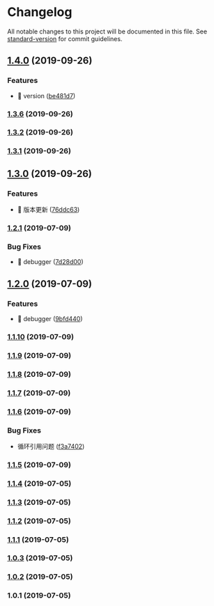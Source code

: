 # Changelog

All notable changes to this project will be documented in this file. See [standard-version](https://github.com/conventional-changelog/standard-version) for commit guidelines.

## [1.4.0](https://10.0.3.254///compare/v1.3.6...v1.4.0) (2019-09-26)


### Features

* 🎸 version ([be481d7](https://10.0.3.254///commit/be481d7))



### [1.3.6](https://10.0.3.254///compare/v1.3.2...v1.3.6) (2019-09-26)



### [1.3.2](https://10.0.3.254///compare/v1.3.1...v1.3.2) (2019-09-26)



### [1.3.1](https://10.0.3.254///compare/v1.3.0...v1.3.1) (2019-09-26)



## [1.3.0](https://10.0.3.254///compare/v1.2.1...v1.3.0) (2019-09-26)


### Features

* 🎸 版本更新 ([76ddc63](https://10.0.3.254///commit/76ddc63))



### [1.2.1](https://10.0.3.254///compare/v1.2.0...v1.2.1) (2019-07-09)


### Bug Fixes

* 🐛 debugger ([7d28d00](https://10.0.3.254///commit/7d28d00))



## [1.2.0](https://10.0.3.254///compare/v1.1.10...v1.2.0) (2019-07-09)


### Features

* 🎸 debugger ([9bfd440](https://10.0.3.254///commit/9bfd440))



### [1.1.10](https://10.0.3.254///compare/v1.1.9...v1.1.10) (2019-07-09)



### [1.1.9](https://10.0.3.254///compare/v1.1.8...v1.1.9) (2019-07-09)



### [1.1.8](https://10.0.3.254///compare/v1.1.7...v1.1.8) (2019-07-09)



### [1.1.7](https://10.0.3.254///compare/v1.1.6...v1.1.7) (2019-07-09)



### [1.1.6](https://10.0.3.254///compare/v1.1.5...v1.1.6) (2019-07-09)


### Bug Fixes

* 循环引用问题 ([f3a7402](https://10.0.3.254///commit/f3a7402))



### [1.1.5](https://10.0.3.254///compare/v1.1.4...v1.1.5) (2019-07-09)



### [1.1.4](https://10.0.3.254///compare/v1.1.3...v1.1.4) (2019-07-05)



### [1.1.3](https://10.0.3.254///compare/v1.1.2...v1.1.3) (2019-07-05)



### [1.1.2](https://10.0.3.254///compare/v1.1.1...v1.1.2) (2019-07-05)



### [1.1.1](https://10.0.3.254///compare/v1.0.3...v1.1.1) (2019-07-05)



### [1.0.3](https://10.0.3.254///compare/v1.0.2...v1.0.3) (2019-07-05)



### [1.0.2](https://10.0.3.254///compare/v1.0.1...v1.0.2) (2019-07-05)



### 1.0.1 (2019-07-05)
